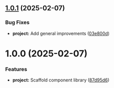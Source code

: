 ## [1.0.1](https://github.com/DSP3-apps/tpz-dsp3-ui-kit/compare/v1.0.0...v1.0.1) (2025-02-07)


### Bug Fixes

* **project:** Add general improvements ([03e800d](https://github.com/DSP3-apps/tpz-dsp3-ui-kit/commit/03e800db499e6914a7362db9afd5faa45c2f5803))

# 1.0.0 (2025-02-07)


### Features

* **project:** Scaffold component library ([87d95d6](https://github.com/DSP3-apps/tpz-dsp3-ui-kit/commit/87d95d6990eb49d59266d1bef091acd759127202))
